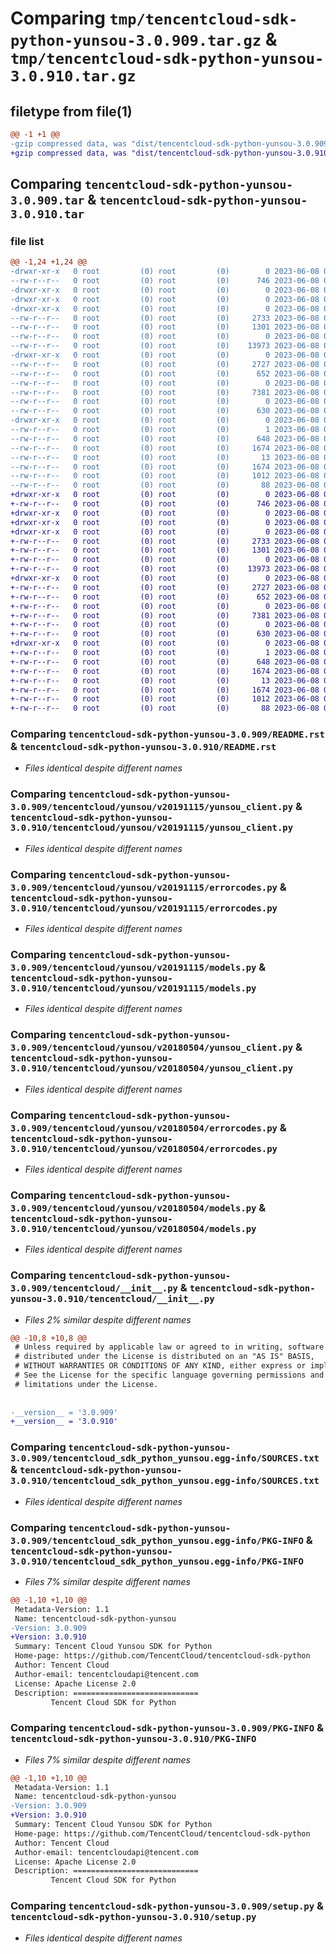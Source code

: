 # Comparing `tmp/tencentcloud-sdk-python-yunsou-3.0.909.tar.gz` & `tmp/tencentcloud-sdk-python-yunsou-3.0.910.tar.gz`

## filetype from file(1)

```diff
@@ -1 +1 @@
-gzip compressed data, was "dist/tencentcloud-sdk-python-yunsou-3.0.909.tar", last modified: Thu Jun  8 00:38:59 2023, max compression
+gzip compressed data, was "dist/tencentcloud-sdk-python-yunsou-3.0.910.tar", last modified: Thu Jun  8 09:25:54 2023, max compression
```

## Comparing `tencentcloud-sdk-python-yunsou-3.0.909.tar` & `tencentcloud-sdk-python-yunsou-3.0.910.tar`

### file list

```diff
@@ -1,24 +1,24 @@
-drwxr-xr-x   0 root         (0) root         (0)        0 2023-06-08 00:38:59.000000 tencentcloud-sdk-python-yunsou-3.0.909/
--rw-r--r--   0 root         (0) root         (0)      746 2023-06-08 00:38:59.000000 tencentcloud-sdk-python-yunsou-3.0.909/README.rst
-drwxr-xr-x   0 root         (0) root         (0)        0 2023-06-08 00:38:59.000000 tencentcloud-sdk-python-yunsou-3.0.909/tencentcloud/
-drwxr-xr-x   0 root         (0) root         (0)        0 2023-06-08 00:38:59.000000 tencentcloud-sdk-python-yunsou-3.0.909/tencentcloud/yunsou/
-drwxr-xr-x   0 root         (0) root         (0)        0 2023-06-08 00:38:59.000000 tencentcloud-sdk-python-yunsou-3.0.909/tencentcloud/yunsou/v20191115/
--rw-r--r--   0 root         (0) root         (0)     2733 2023-06-08 00:38:59.000000 tencentcloud-sdk-python-yunsou-3.0.909/tencentcloud/yunsou/v20191115/yunsou_client.py
--rw-r--r--   0 root         (0) root         (0)     1301 2023-06-08 00:38:59.000000 tencentcloud-sdk-python-yunsou-3.0.909/tencentcloud/yunsou/v20191115/errorcodes.py
--rw-r--r--   0 root         (0) root         (0)        0 2023-06-08 00:38:59.000000 tencentcloud-sdk-python-yunsou-3.0.909/tencentcloud/yunsou/v20191115/__init__.py
--rw-r--r--   0 root         (0) root         (0)    13973 2023-06-08 00:38:59.000000 tencentcloud-sdk-python-yunsou-3.0.909/tencentcloud/yunsou/v20191115/models.py
-drwxr-xr-x   0 root         (0) root         (0)        0 2023-06-08 00:38:59.000000 tencentcloud-sdk-python-yunsou-3.0.909/tencentcloud/yunsou/v20180504/
--rw-r--r--   0 root         (0) root         (0)     2727 2023-06-08 00:38:59.000000 tencentcloud-sdk-python-yunsou-3.0.909/tencentcloud/yunsou/v20180504/yunsou_client.py
--rw-r--r--   0 root         (0) root         (0)      652 2023-06-08 00:38:59.000000 tencentcloud-sdk-python-yunsou-3.0.909/tencentcloud/yunsou/v20180504/errorcodes.py
--rw-r--r--   0 root         (0) root         (0)        0 2023-06-08 00:38:59.000000 tencentcloud-sdk-python-yunsou-3.0.909/tencentcloud/yunsou/v20180504/__init__.py
--rw-r--r--   0 root         (0) root         (0)     7381 2023-06-08 00:38:59.000000 tencentcloud-sdk-python-yunsou-3.0.909/tencentcloud/yunsou/v20180504/models.py
--rw-r--r--   0 root         (0) root         (0)        0 2023-06-08 00:38:59.000000 tencentcloud-sdk-python-yunsou-3.0.909/tencentcloud/yunsou/__init__.py
--rw-r--r--   0 root         (0) root         (0)      630 2023-06-08 00:38:59.000000 tencentcloud-sdk-python-yunsou-3.0.909/tencentcloud/__init__.py
-drwxr-xr-x   0 root         (0) root         (0)        0 2023-06-08 00:38:59.000000 tencentcloud-sdk-python-yunsou-3.0.909/tencentcloud_sdk_python_yunsou.egg-info/
--rw-r--r--   0 root         (0) root         (0)        1 2023-06-08 00:38:59.000000 tencentcloud-sdk-python-yunsou-3.0.909/tencentcloud_sdk_python_yunsou.egg-info/dependency_links.txt
--rw-r--r--   0 root         (0) root         (0)      648 2023-06-08 00:38:59.000000 tencentcloud-sdk-python-yunsou-3.0.909/tencentcloud_sdk_python_yunsou.egg-info/SOURCES.txt
--rw-r--r--   0 root         (0) root         (0)     1674 2023-06-08 00:38:59.000000 tencentcloud-sdk-python-yunsou-3.0.909/tencentcloud_sdk_python_yunsou.egg-info/PKG-INFO
--rw-r--r--   0 root         (0) root         (0)       13 2023-06-08 00:38:59.000000 tencentcloud-sdk-python-yunsou-3.0.909/tencentcloud_sdk_python_yunsou.egg-info/top_level.txt
--rw-r--r--   0 root         (0) root         (0)     1674 2023-06-08 00:38:59.000000 tencentcloud-sdk-python-yunsou-3.0.909/PKG-INFO
--rw-r--r--   0 root         (0) root         (0)     1012 2023-06-08 00:38:59.000000 tencentcloud-sdk-python-yunsou-3.0.909/setup.py
--rw-r--r--   0 root         (0) root         (0)       88 2023-06-08 00:38:59.000000 tencentcloud-sdk-python-yunsou-3.0.909/setup.cfg
+drwxr-xr-x   0 root         (0) root         (0)        0 2023-06-08 09:25:54.000000 tencentcloud-sdk-python-yunsou-3.0.910/
+-rw-r--r--   0 root         (0) root         (0)      746 2023-06-08 09:25:54.000000 tencentcloud-sdk-python-yunsou-3.0.910/README.rst
+drwxr-xr-x   0 root         (0) root         (0)        0 2023-06-08 09:25:54.000000 tencentcloud-sdk-python-yunsou-3.0.910/tencentcloud/
+drwxr-xr-x   0 root         (0) root         (0)        0 2023-06-08 09:25:54.000000 tencentcloud-sdk-python-yunsou-3.0.910/tencentcloud/yunsou/
+drwxr-xr-x   0 root         (0) root         (0)        0 2023-06-08 09:25:54.000000 tencentcloud-sdk-python-yunsou-3.0.910/tencentcloud/yunsou/v20191115/
+-rw-r--r--   0 root         (0) root         (0)     2733 2023-06-08 09:25:54.000000 tencentcloud-sdk-python-yunsou-3.0.910/tencentcloud/yunsou/v20191115/yunsou_client.py
+-rw-r--r--   0 root         (0) root         (0)     1301 2023-06-08 09:25:54.000000 tencentcloud-sdk-python-yunsou-3.0.910/tencentcloud/yunsou/v20191115/errorcodes.py
+-rw-r--r--   0 root         (0) root         (0)        0 2023-06-08 09:25:54.000000 tencentcloud-sdk-python-yunsou-3.0.910/tencentcloud/yunsou/v20191115/__init__.py
+-rw-r--r--   0 root         (0) root         (0)    13973 2023-06-08 09:25:54.000000 tencentcloud-sdk-python-yunsou-3.0.910/tencentcloud/yunsou/v20191115/models.py
+drwxr-xr-x   0 root         (0) root         (0)        0 2023-06-08 09:25:54.000000 tencentcloud-sdk-python-yunsou-3.0.910/tencentcloud/yunsou/v20180504/
+-rw-r--r--   0 root         (0) root         (0)     2727 2023-06-08 09:25:54.000000 tencentcloud-sdk-python-yunsou-3.0.910/tencentcloud/yunsou/v20180504/yunsou_client.py
+-rw-r--r--   0 root         (0) root         (0)      652 2023-06-08 09:25:54.000000 tencentcloud-sdk-python-yunsou-3.0.910/tencentcloud/yunsou/v20180504/errorcodes.py
+-rw-r--r--   0 root         (0) root         (0)        0 2023-06-08 09:25:54.000000 tencentcloud-sdk-python-yunsou-3.0.910/tencentcloud/yunsou/v20180504/__init__.py
+-rw-r--r--   0 root         (0) root         (0)     7381 2023-06-08 09:25:54.000000 tencentcloud-sdk-python-yunsou-3.0.910/tencentcloud/yunsou/v20180504/models.py
+-rw-r--r--   0 root         (0) root         (0)        0 2023-06-08 09:25:54.000000 tencentcloud-sdk-python-yunsou-3.0.910/tencentcloud/yunsou/__init__.py
+-rw-r--r--   0 root         (0) root         (0)      630 2023-06-08 09:25:54.000000 tencentcloud-sdk-python-yunsou-3.0.910/tencentcloud/__init__.py
+drwxr-xr-x   0 root         (0) root         (0)        0 2023-06-08 09:25:54.000000 tencentcloud-sdk-python-yunsou-3.0.910/tencentcloud_sdk_python_yunsou.egg-info/
+-rw-r--r--   0 root         (0) root         (0)        1 2023-06-08 09:25:54.000000 tencentcloud-sdk-python-yunsou-3.0.910/tencentcloud_sdk_python_yunsou.egg-info/dependency_links.txt
+-rw-r--r--   0 root         (0) root         (0)      648 2023-06-08 09:25:54.000000 tencentcloud-sdk-python-yunsou-3.0.910/tencentcloud_sdk_python_yunsou.egg-info/SOURCES.txt
+-rw-r--r--   0 root         (0) root         (0)     1674 2023-06-08 09:25:54.000000 tencentcloud-sdk-python-yunsou-3.0.910/tencentcloud_sdk_python_yunsou.egg-info/PKG-INFO
+-rw-r--r--   0 root         (0) root         (0)       13 2023-06-08 09:25:54.000000 tencentcloud-sdk-python-yunsou-3.0.910/tencentcloud_sdk_python_yunsou.egg-info/top_level.txt
+-rw-r--r--   0 root         (0) root         (0)     1674 2023-06-08 09:25:54.000000 tencentcloud-sdk-python-yunsou-3.0.910/PKG-INFO
+-rw-r--r--   0 root         (0) root         (0)     1012 2023-06-08 09:25:54.000000 tencentcloud-sdk-python-yunsou-3.0.910/setup.py
+-rw-r--r--   0 root         (0) root         (0)       88 2023-06-08 09:25:54.000000 tencentcloud-sdk-python-yunsou-3.0.910/setup.cfg
```

### Comparing `tencentcloud-sdk-python-yunsou-3.0.909/README.rst` & `tencentcloud-sdk-python-yunsou-3.0.910/README.rst`

 * *Files identical despite different names*

### Comparing `tencentcloud-sdk-python-yunsou-3.0.909/tencentcloud/yunsou/v20191115/yunsou_client.py` & `tencentcloud-sdk-python-yunsou-3.0.910/tencentcloud/yunsou/v20191115/yunsou_client.py`

 * *Files identical despite different names*

### Comparing `tencentcloud-sdk-python-yunsou-3.0.909/tencentcloud/yunsou/v20191115/errorcodes.py` & `tencentcloud-sdk-python-yunsou-3.0.910/tencentcloud/yunsou/v20191115/errorcodes.py`

 * *Files identical despite different names*

### Comparing `tencentcloud-sdk-python-yunsou-3.0.909/tencentcloud/yunsou/v20191115/models.py` & `tencentcloud-sdk-python-yunsou-3.0.910/tencentcloud/yunsou/v20191115/models.py`

 * *Files identical despite different names*

### Comparing `tencentcloud-sdk-python-yunsou-3.0.909/tencentcloud/yunsou/v20180504/yunsou_client.py` & `tencentcloud-sdk-python-yunsou-3.0.910/tencentcloud/yunsou/v20180504/yunsou_client.py`

 * *Files identical despite different names*

### Comparing `tencentcloud-sdk-python-yunsou-3.0.909/tencentcloud/yunsou/v20180504/errorcodes.py` & `tencentcloud-sdk-python-yunsou-3.0.910/tencentcloud/yunsou/v20180504/errorcodes.py`

 * *Files identical despite different names*

### Comparing `tencentcloud-sdk-python-yunsou-3.0.909/tencentcloud/yunsou/v20180504/models.py` & `tencentcloud-sdk-python-yunsou-3.0.910/tencentcloud/yunsou/v20180504/models.py`

 * *Files identical despite different names*

### Comparing `tencentcloud-sdk-python-yunsou-3.0.909/tencentcloud/__init__.py` & `tencentcloud-sdk-python-yunsou-3.0.910/tencentcloud/__init__.py`

 * *Files 2% similar despite different names*

```diff
@@ -10,8 +10,8 @@
 # Unless required by applicable law or agreed to in writing, software
 # distributed under the License is distributed on an "AS IS" BASIS,
 # WITHOUT WARRANTIES OR CONDITIONS OF ANY KIND, either express or implied.
 # See the License for the specific language governing permissions and
 # limitations under the License.
 
 
-__version__ = '3.0.909'
+__version__ = '3.0.910'
```

### Comparing `tencentcloud-sdk-python-yunsou-3.0.909/tencentcloud_sdk_python_yunsou.egg-info/SOURCES.txt` & `tencentcloud-sdk-python-yunsou-3.0.910/tencentcloud_sdk_python_yunsou.egg-info/SOURCES.txt`

 * *Files identical despite different names*

### Comparing `tencentcloud-sdk-python-yunsou-3.0.909/tencentcloud_sdk_python_yunsou.egg-info/PKG-INFO` & `tencentcloud-sdk-python-yunsou-3.0.910/tencentcloud_sdk_python_yunsou.egg-info/PKG-INFO`

 * *Files 7% similar despite different names*

```diff
@@ -1,10 +1,10 @@
 Metadata-Version: 1.1
 Name: tencentcloud-sdk-python-yunsou
-Version: 3.0.909
+Version: 3.0.910
 Summary: Tencent Cloud Yunsou SDK for Python
 Home-page: https://github.com/TencentCloud/tencentcloud-sdk-python
 Author: Tencent Cloud
 Author-email: tencentcloudapi@tencent.com
 License: Apache License 2.0
 Description: ============================
         Tencent Cloud SDK for Python
```

### Comparing `tencentcloud-sdk-python-yunsou-3.0.909/PKG-INFO` & `tencentcloud-sdk-python-yunsou-3.0.910/PKG-INFO`

 * *Files 7% similar despite different names*

```diff
@@ -1,10 +1,10 @@
 Metadata-Version: 1.1
 Name: tencentcloud-sdk-python-yunsou
-Version: 3.0.909
+Version: 3.0.910
 Summary: Tencent Cloud Yunsou SDK for Python
 Home-page: https://github.com/TencentCloud/tencentcloud-sdk-python
 Author: Tencent Cloud
 Author-email: tencentcloudapi@tencent.com
 License: Apache License 2.0
 Description: ============================
         Tencent Cloud SDK for Python
```

### Comparing `tencentcloud-sdk-python-yunsou-3.0.909/setup.py` & `tencentcloud-sdk-python-yunsou-3.0.910/setup.py`

 * *Files identical despite different names*

